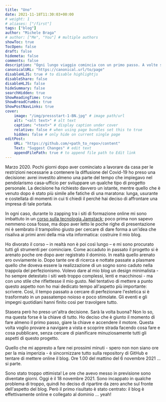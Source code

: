 ```yaml
---
title: "Uno"
date: 2021-11-18T11:30:03+00:00
# weight: 1
# aliases: ["/first"]
tags: ["blog"]
author: "Michele Braga"
# author: ["Me", "You"] # multiple authors
showToc: true
TocOpen: false
draft: false
hidemeta: false
comments: false
description: "Ogni lungo viaggio comincia con un primo passo. A volte serve un pizzico di incoscienza e leggerezza per partire."
canonicalURL: "https://canonical.url/to/page"
disableHLJS: true # to disable highlightjs
disableShare: false
disableHLJS: false
hideSummary: false
searchHidden: true
ShowReadingTime: true
ShowBreadCrumbs: true
ShowPostNavLinks: true
cover:
    image: "/img/pressstart-1-BN.jpg" # image path/url
    alt: "<alt text>" # alt text
    caption: "<text>" # display caption under cover
    relative: false # when using page bundles set this to true
    hidden: false # only hide on current single page
editPost:
    URL: "https://github.com/<path_to_repo>/content"
    Text: "Suggest Changes" # edit text
    appendFilePath: true # to append file path to Edit link
---
```


Marzo 2020. Pochi giorni dopo aver cominciato a lavorare da casa per le restrizioni necessarie a contenere la diffusione del Covid-19 ho preso una decisione: avrei investito almeno una parte del tempo che impiegavo nel pendolarismo casa-ufficio per sviluppare un qualche tipo di progetto personale. La decisione ha richiesto davvero un istante, mentre quello che è venuto dopo è stato più simile alle fatiche di una maratona: lunga, usurante e costellata di momenti in cui ti chiedi il perché hai deciso di affrontare una impresa di tale portata.

In ogni caso, durante lo zapping tra i siti di formazione online mi sono imbattuto in un [corso sulla tecnologia Jamstack](https://www.udemy.com/course/jamstack/); poco prima non sapevo nemmeno cosa fosse, ma dopo aver letto le poche righe di presentazione mi è sembrato il trampolino giusto per cercare di dare forma a un'idea che risaliva ai primi anni della mia vita informatica: costruire il mio blog.

Ho divorato il corso – in realtà non è poi così lungo – e mi sono procurato tutti gli strumenti per cominciare. Come accaduto in passato il progetto si è arenato poche ore dopo aver registrato il dominio. In realtà quello arenato ero ovviamente io. Dopo tante ore di ricerca e nottate passate a plasmare quello che doveva essere la realizzazione di un sogno sono caduto nella trappola del perfezionismo. Volevo dare al mio blog un design minimalista - ho sempre detestato i siti web troppo complessi, lenti e macchinosi - ma con uno stile che riflettesse il mio gusto. Nel tentativo di mettere a punto questo aspetto non ho mai dedicato tempo all'aspetto più importante: scrivere. Così, il tempo passato a cercare di perfezionare l'estetica si è trasformato in un passatempo noioso e poco stimolate. Gli eventi e gli impegni quotidiani hanni finito così per travolgere tutto.

Stasera però ho preso un'altra decisione. Sarà la volta buona? Non lo so, ma questa forse è la chiave di tutto. Ho deciso che è giunto il momento di fare almeno il primo passo, giare la chiave e accendere il motore. Questa volta voglio provare a navigare a vista e scoprire strada facendo cosa fare e cosa pubblicare, senza cercare di pianificare minuziosamente tutti gli aspetti di questo progetto.

Quello che mi appresto a fare nei prossimi minuti - spero non non siano ore per la mia imperizia - è sincornizzare tutto sulla repository di GitHub e tentare di mettere online il blog. Ore 1.00 del mattino del 6 novembre 2021 ... si parte.

Sono stato troppo ottimista! Le ore che avevo messo in previsione sono diventate giorni. Oggi è il 18 novembre 2021. Sono incappato in qualche problema di troppo, quindi ho deciso di ripartire da zero anche sul fronte dell'aspetto del blog. Però il primo risultato è stato centrato: il blog è effettivamente online e collegato al dominio ... yeah! 


